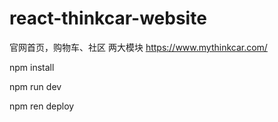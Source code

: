 # react-thinkcar-website
官网首页，购物车、社区 两大模块
https://www.mythinkcar.com/

 npm install

 npm run dev

 npm ren deploy
